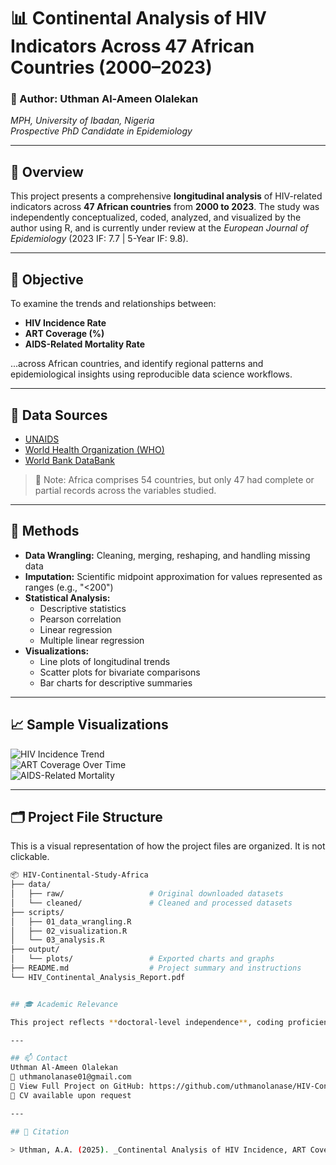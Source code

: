 # 📊 Continental Analysis of HIV Indicators Across 47 African Countries (2000–2023)

### 🧠 Author: Uthman Al-Ameen Olalekan  
*MPH, University of Ibadan, Nigeria*  
*Prospective PhD Candidate in Epidemiology*

---

## 📌 Overview

This project presents a comprehensive **longitudinal analysis** of HIV-related indicators across **47 African countries** from **2000 to 2023**. The study was independently conceptualized, coded, analyzed, and visualized by the author using R, and is currently under review at the *European Journal of Epidemiology* (2023 IF: 7.7 | 5-Year IF: 9.8).

---

## 🧪 Objective

To examine the trends and relationships between:

- **HIV Incidence Rate**
- **ART Coverage (%)**
- **AIDS-Related Mortality Rate**

...across African countries, and identify regional patterns and epidemiological insights using reproducible data science workflows.

---

## 📂 Data Sources

- [UNAIDS](https://aidsinfo.unaids.org/)
- [World Health Organization (WHO)](https://www.who.int/data)
- [World Bank DataBank](https://databank.worldbank.org/)

> 📝 Note: Africa comprises 54 countries, but only 47 had complete or partial records across the variables studied.

---

## 🔧 Methods

- **Data Wrangling:** Cleaning, merging, reshaping, and handling missing data  
- **Imputation:** Scientific midpoint approximation for values represented as ranges (e.g., "<200")  
- **Statistical Analysis:**
  - Descriptive statistics
  - Pearson correlation
  - Linear regression
  - Multiple linear regression  
- **Visualizations:**
  - Line plots of longitudinal trends
  - Scatter plots for bivariate comparisons
  - Bar charts for descriptive summaries

---

## 📈 Sample Visualizations

<!-- Replace with your uploaded images -->
![HIV Incidence Trend](output/plots/hiv_incidence_trend.png)  
![ART Coverage Over Time](output/plots/art_coverage_trend.png)  
![AIDS-Related Mortality](output/plots/mortality_trend.png)

---
## 🗂️ Project File Structure

This is a visual representation of how the project files are organized. It is not clickable.

```bash
📦 HIV-Continental-Study-Africa
├── data/
│   ├── raw/                   # Original downloaded datasets
│   └── cleaned/               # Cleaned and processed datasets
├── scripts/
│   ├── 01_data_wrangling.R
│   ├── 02_visualization.R
│   └── 03_analysis.R
├── output/
│   └── plots/                 # Exported charts and graphs
├── README.md                  # Project summary and instructions
└── HIV_Continental_Analysis_Report.pdf


## 🎓 Academic Relevance

This project reflects **doctoral-level independence**, coding proficiency, and strong epidemiological reasoning. It was **entirely conceptualized, coded, and authored by the researcher** and serves as a foundation for high-level research, international conference presentation, and PhD/postdoctoral applications in global health and epidemiology.

---

## 📫 Contact
Uthman Al-Ameen Olalekan
📧 uthmanolanase01@gmail.com
🔗 View Full Project on GitHub: https://github.com/uthmanolanase/HIV-Continental-Study-Africa
🧾 CV available upon request

---

## 🔗 Citation

> Uthman, A.A. (2025). _Continental Analysis of HIV Incidence, ART Coverage, and AIDS-related Mortality in Africa, 2000–2023_. [Manuscript under review].
